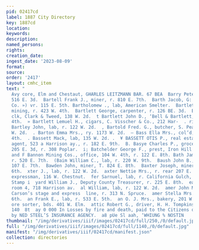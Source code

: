 ```yaml
---
pid: 02417cd
label: 1887 City Directory
key: 1887cd
location: 
keywords: 
description: 
named_persons: 
rights: 
creation_date: 
ingest_date: '2023-08-09'
format: 
source: 
order: '2417'
layout: cmhc_item
text: "                                                                                  Telter
  Avy core, Elm and Chestaut, GHARLES LEITZMANN BAR. 67 BEA  Barry Peter, miner, r.
  516 E. 3d.  Bartell Frank J., miner, r. 810 E. 7th.  Barth Jacob, G: Reinhardt &
  Co. ») vr. 115 E. 5th. Bartholomew ., lab, American Smelter.  Bartlett Floyd W.,
  mining, r. 423 W. 4th.  Bartlett George, carpenter, r. 126 BE. 3d.  Bartlett Grant,
  clk, Clark & Tweed, 138 W. 2d.  t Bartlett John D., ‘Bell & Bartlett,) r. 423 W.
  4th.  » Bartlett Lemuel H., cigars, C. Visscher & Co., 212 Har-  . rison av.  +
  Bartley John, lab, r. 122 W. 2d.  , Bartold Fred. G., butcher, S. Pearsall, 136
  W. 2d.  . Barton Emma Mrs., ry. 1173 W. 2d.  — Bass Ella Mrs., col’d, r. 202 E.
  4th.  . Bassett Mack, lab, 135 W. 2d. .  ¥ BASSETT OTIS P., real estate and financial
  agent, 523 a Harrison ay., r. 182 E. 9th.  B. Basye Charles P., grocer, 2038 and
  205 E. 3d, r. 308 Poplar.  i; Batchelder George F., prest, Iron Hill Consolidated
  and F Bannon Mining Cos., office, 104 W. 4th, r. 122 E. 8th. Bath James H., miner,
  r. 520 E. 7th.  (Baim William C., lab, r. 220 W. 9th.  Baush John B., mining, r.
  107 E. 7th.  Bawden John, miner, T. 824 E. 8th.  Baxter Joseph, miner, r. 902 E.
  6th.  xter J., lab, r. 122 W. 2d.  axter Nettie Mrs., r. rear 207 E. 6th.  ter Samuel,
  expressman, 116 W. Chestnut.  fer Sarnuel, lab, r. California Gulch, nr. Antioch
  Stamp i  yard William J., Deputy County Treasurer, r. 225 E. 8th.  each H. Mrs.,
  room 4, 718 Harrison av.  al William, lab, r. 122 W. 2d.  amer John M.., stage driver,
  Carson’s stage and express  line, r. 313 N. Spruce.  amer Stella Mrs., r. 118 E.
  6th.  an Frank E., lab, r. 533 E. 5th.  an O. J. Mrs., bakery, 201 W. 3d.  on Thomas,
  ore sorter, bds. 401 W. Elm.  attic Robert G., driver, H. H. Tompkins & Co., r.
  140  8t  ay 0 000 In Losses by fire and death, paid to the Citizens of } J Leadville
  by NED STEEL’S INSURANCE AGENCY.  a8 pUe Sl aah, ‘WHIUNG % NOSTIN        "
thumbnail: "/img/derivatives/iiif/images/02417cd/full/250,/0/default.jpg"
full: "/img/derivatives/iiif/images/02417cd/full/1140,/0/default.jpg"
manifest: "/img/derivatives/iiif/02417cd/manifest.json"
collection: directories
---
```

